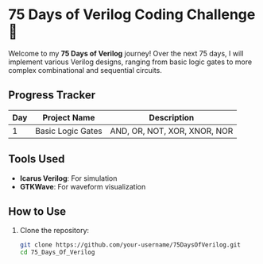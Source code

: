 # 75 Days of Verilog Coding Challenge 🚀

Welcome to my **75 Days of Verilog** journey! Over the next 75 days, I will implement various Verilog designs, ranging from basic logic gates to more complex combinational and sequential circuits.  

## Progress Tracker
| Day | Project Name            | Description                          |
|-----|-------------------------|--------------------------------------|
|  1  | Basic Logic Gates       | AND, OR, NOT, XOR, XNOR, NOR         |

## Tools Used
- **Icarus Verilog**: For simulation
- **GTKWave**: For waveform visualization

## How to Use
1. Clone the repository:
   ```bash
   git clone https://github.com/your-username/75DaysOfVerilog.git
   cd 75_Days_Of_Verilog

